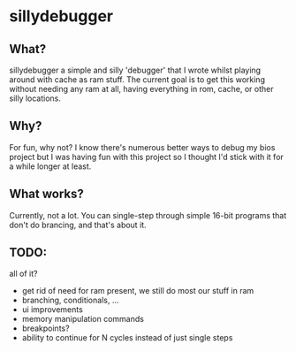 # sillydebugger

## What? 

sillydebugger a simple and silly 'debugger' that I wrote whilst playing around
with cache as ram stuff. The current goal is to get this working without
needing any ram at all, having everything in rom, cache, or other silly
locations.

## Why?

For fun, why not? I know there's numerous better ways to debug my bios project
but I was having fun with this project so I thought I'd stick with it for a
while longer at least.

## What works?

Currently, not a lot. You can single-step through simple 16-bit 
programs that don't do brancing, and that's about it.

## TODO:

all of it? 
 - get rid of need for ram present, we still do most our stuff in ram
 - branching, conditionals, ...
 - ui improvements
 - memory manipulation commands
 - breakpoints?
 - ability to continue for N cycles instead of just single steps


